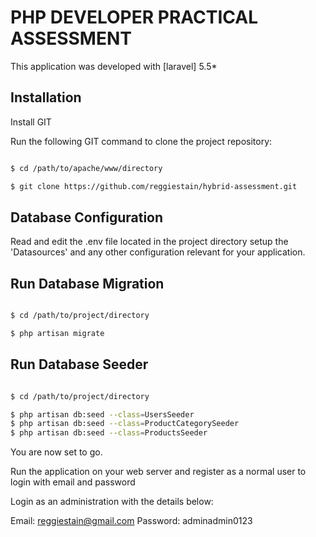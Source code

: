 # PHP DEVELOPER PRACTICAL ASSESSMENT

This application was developed with [laravel] 5.5*

## Installation

Install GIT 

Run the following GIT command to clone the project repository:

``` bash

$ cd /path/to/apache/www/directory

$ git clone https://github.com/reggiestain/hybrid-assessment.git

```
## Database Configuration

Read and edit the .env file located in the project directory setup the 'Datasources' and any other configuration relevant for your application.


## Run Database Migration

``` bash

$ cd /path/to/project/directory

$ php artisan migrate

```

## Run Database Seeder

``` bash

$ cd /path/to/project/directory

$ php artisan db:seed --class=UsersSeeder
$ php artisan db:seed --class=ProductCategorySeeder
$ php artisan db:seed --class=ProductsSeeder

```

You are now set to go.

Run the application on your web server and register as a normal user to login with email and password

Login as an administration with the details below:

Email: reggiestain@gmail.com
Password: adminadmin0123




